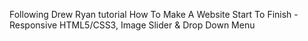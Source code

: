 Following  Drew Ryan tutorial
How To Make A Website Start To Finish - Responsive HTML5/CSS3, Image Slider & Drop Down Menu